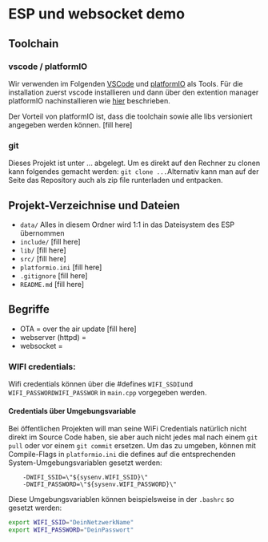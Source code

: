 # ESP und websocket demo
## Toolchain
### vscode / platformIO
Wir verwenden im Folgenden [VSCode](https://code.visualstudio.com/) und [platformIO](https://platformio.org) als Tools. Für die installation zuerst vscode installieren und dann über den extention manager platformIO nachinstallieren wie [hier](https://platformio.org/install/ide?install=vscode) beschrieben.

Der Vorteil von platformIO ist, dass die toolchain sowie alle libs versioniert angegeben werden können. [fill here]
### git
Dieses Projekt ist unter ... abgelegt. Um es direkt auf den Rechner zu clonen kann folgendes gemacht werden: `git clone ...`Alternativ kann man auf der Seite das Repository auch als zip file runterladen und entpacken.

## Projekt-Verzeichnise und Dateien
- `data/` Alles in diesem Ordner wird 1:1 in das Dateisystem des ESP übernommen
- `include/` [fill here]
-  `lib/` [fill here]
- `src/` [fill here]
- `platformio.ini` [fill here]
- `.gitignore` [fill here]
-  `README.md` [fill here]

## Begriffe
- OTA = over the air update [fill here]
- webserver (httpd) = 
- websocket = 

### WIFI credentials:
Wifi credentials können über die #defines `WIFI_SSDI`und `WIFI_PASSWORDWIFI_PASSWOR` in `main.cpp` vorgegeben werden. 
#### Credentials über Umgebungsvariable
Bei öffentlichen Projekten will man seine WiFi Credentials natürlich nicht direkt im Source Code haben, sie aber auch nicht jedes mal nach einem `git pull` oder vor einem `git commit` ersetzen. Um das zu umgeben, können mit Compile-Flags in `platformio.ini` die defines auf die entsprechenden System-Umgebungsvariablen gesetzt werden: 
```
    -DWIFI_SSID=\"${sysenv.WIFI_SSID}\"
    -DWIFI_PASSWORD=\"${sysenv.WIFI_PASSWORD}\"
```
Diese Umgebungsvariablen können beispielsweise in der `.bashrc` so gesetzt werden:
```bash
export WIFI_SSID="DeinNetzwerkName"
export WIFI_PASSWORD="DeinPasswort"
``` 